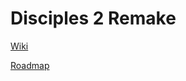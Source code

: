 # Disciples 2 Remake
[Wiki](http://redmine.disciples-2-remake.icetomcat.ru/projects/disciples-2-remake/wiki)

[Roadmap](http://redmine.disciples-2-remake.icetomcat.ru/projects/disciples-2-remake/roadmap?utf8=%E2%9C%93&tracker_ids%5B%5D=1&completed=1)
